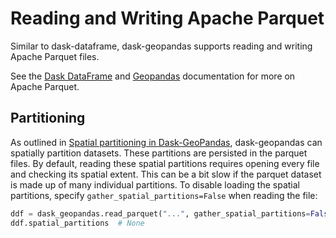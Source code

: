 # Reading and Writing Apache Parquet

Similar to dask-dataframe, dask-geopandas supports reading and writing Apache Parquet files.

See the [Dask DataFrame](https://docs.dask.org/en/stable/dataframe-parquet.html#dataframe-parquet) 
and [Geopandas](https://geopandas.org/en/stable/docs/user_guide/io.html#apache-parquet-and-feather-file-formats) documentation
for more on Apache Parquet.

## Partitioning

As outlined in [Spatial partitioning in Dask-GeoPandas](https://dask-geopandas.readthedocs.io/en/stable/guide/spatial-partitioning.html), dask-geopandas can spatially partition datasets. These partitions are
persisted in the parquet files.
By default, reading these spatial partitions requires opening every file and checking its spatial extent. This can be a
bit slow if the parquet dataset is made up of many individual partitions. To disable loading the spatial partitions,
specify ``gather_spatial_partitions=False`` when reading the file:


```py
ddf = dask_geopandas.read_parquet("...", gather_spatial_partitions=False)
ddf.spatial_partitions  # None
```
